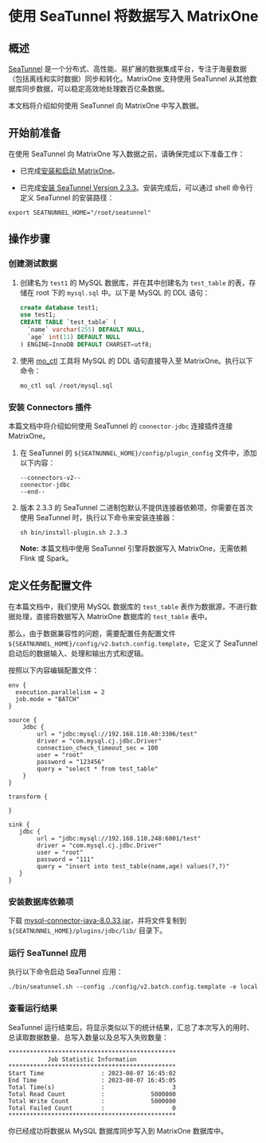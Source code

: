 # 使用 SeaTunnel 将数据写入 MatrixOne

## 概述

[SeaTunnel](https://seatunnel.apache.org/) 是一个分布式、高性能、易扩展的数据集成平台，专注于海量数据（包括离线和实时数据）同步和转化。MatrixOne 支持使用 SeaTunnel 从其他数据库同步数据，可以稳定高效地处理数百亿条数据。

本文档将介绍如何使用 SeaTunnel 向 MatrixOne 中写入数据。

## 开始前准备

在使用 SeaTunnel 向 MatrixOne 写入数据之前，请确保完成以下准备工作：

- 已完成[安装和启动 MatrixOne](../../../Get-Started/install-standalone-matrixone.md)。

- 已完成[安装 SeaTunnel Version 2.3.3](https://www.apache.org/dyn/closer.lua/seatunnel/2.3.3/apache-seatunnel-2.3.3-bin.tar.gz)。安装完成后，可以通过 shell 命令行定义 SeaTunnel 的安装路径：

```shell
export SEATNUNNEL_HOME="/root/seatunnel"
```

## 操作步骤

### 创建测试数据

1. 创建名为 `test1` 的 MySQL 数据库，并在其中创建名为 `test_table` 的表，存储在 root 下的 `mysql.sql` 中。以下是 MySQL 的 DDL 语句：

    ```sql
    create database test1;
    use test1;
    CREATE TABLE `test_table` (
      `name` varchar(255) DEFAULT NULL,
      `age` int(11) DEFAULT NULL
    ) ENGINE=InnoDB DEFAULT CHARSET=utf8;
    ```

2. 使用 [mo_ctl](https://docs.matrixorigin.cn/1.1.0/MatrixOne/Maintain/mo_ctl/) 工具将 MySQL 的 DDL 语句直接导入至 MatrixOne。执行以下命令：

    ```shell
    mo_ctl sql /root/mysql.sql
    ```

### 安装 Connectors 插件

本篇文档中将介绍如何使用 SeaTunnel 的 `connector-jdbc` 连接插件连接 MatrixOne。

1. 在 SeaTunnel 的 `${SEATNUNNEL_HOME}/config/plugin_config` 文件中，添加以下内容：

    ```shell
    --connectors-v2--
    connector-jdbc
    --end--
    ```

2. 版本 2.3.3 的 SeaTunnel 二进制包默认不提供连接器依赖项，你需要在首次使用 SeaTunnel 时，执行以下命令来安装连接器：

    ```shell
    sh bin/install-plugin.sh 2.3.3
    ```

    __Note:__ 本篇文档中使用 SeaTunnel 引擎将数据写入 MatrixOne，无需依赖 Flink 或 Spark。

## 定义任务配置文件

在本篇文档中，我们使用 MySQL 数据库的 `test_table` 表作为数据源，不进行数据处理，直接将数据写入 MatrixOne 数据库的 `test_table` 表中。

那么，由于数据兼容性的问题，需要配置任务配置文件 `${SEATNUNNEL_HOME}/config/v2.batch.config.template`，它定义了 SeaTunnel 启动后的数据输入、处理和输出方式和逻辑。

按照以下内容编辑配置文件：

```shell
env {
  execution.parallelism = 2
  job.mode = "BATCH"
}

source {
    Jdbc {
        url = "jdbc:mysql://192.168.110.40:3306/test"
        driver = "com.mysql.cj.jdbc.Driver"
        connection_check_timeout_sec = 100
        user = "root"
        password = "123456"
        query = "select * from test_table"
    }
}

transform {

}

sink {
   jdbc {
        url = "jdbc:mysql://192.168.110.248:6001/test"
        driver = "com.mysql.cj.jdbc.Driver"
        user = "root"
        password = "111"
        query = "insert into test_table(name,age) values(?,?)"
   }
}
```

### 安装数据库依赖项

下载 [mysql-connector-java-8.0.33.jar](https://downloads.mysql.com/archives/get/p/3/file/mysql-connector-j-8.0.33.zip)，并将文件复制到 `${SEATNUNNEL_HOME}/plugins/jdbc/lib/` 目录下。

### 运行 SeaTunnel 应用

执行以下命令启动 SeaTunnel 应用：

```shell
./bin/seatunnel.sh --config ./config/v2.batch.config.template -e local
```

### 查看运行结果

SeaTunnel 运行结束后，将显示类似以下的统计结果，汇总了本次写入的用时、总读取数据数量、总写入数量以及总写入失败数量：

```shell
***********************************************
           Job Statistic Information
***********************************************
Start Time                : 2023-08-07 16:45:02
End Time                  : 2023-08-07 16:45:05
Total Time(s)             :                   3
Total Read Count          :             5000000
Total Write Count         :             5000000
Total Failed Count        :                   0
***********************************************
```

你已经成功将数据从 MySQL 数据库同步写入到 MatrixOne 数据库中。
